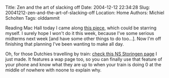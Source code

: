 Title: Zen and the art of slacking off
Date: 2004-12-12 22:34:28
Slug: 20041212-zen-and-the-art-of-slacking-off
Location: Home
Authors: Michiel Scholten
Tags: olddammit

<p>Reading Mac Hall today I came along <a href="http://www.machall.com/index.php?strip_id=95">this piece</a>, which could be starring myself. I surely hope I won't do it this week, because I've some serious midterms next week [and have some other things to do too...]. Now I'm off finishing that planning I've been wanting to make all day.</p>
<p>Oh, for those Dutchies travelling by train: <a href="/ns/">check this NS Storingen page</a> I just made. It features a wap page too, so you can finally use that feature of your phone and know what they are up to when your train is doing 0 at the middle of nowhere with noone to explain why.</p>